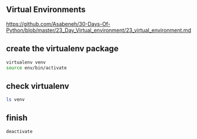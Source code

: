 ## Virtual Environments

https://github.com/Asabeneh/30-Days-Of-Python/blob/master/23_Day_Virtual_environment/23_virtual_environment.md


## create the virtualenv package

```bash
virtualenv venv
source env/bin/activate
```

## check virtualenv

```bash
ls venv
```

## finish 

```bash
deactivate
```